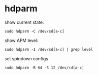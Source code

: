 hdparm
======


show current state:

~~~
sudo hdparm -C /dev/sd[a-c]
~~~

show APM level:

~~~
sudo hdparm -I /dev/sd[a-c] | grep level
~~~

set spindown configs

~~~
sudo hdparm -B 64 -S 12 /dev/sd[a-c]
~~~
